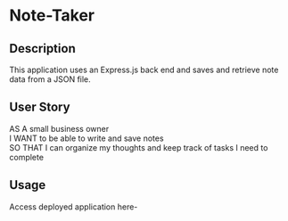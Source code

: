 # Note-Taker

## Description

 This application uses an Express.js back end and saves and retrieve note data from a JSON file.

## User Story

AS A small business owner <br>
I WANT to be able to write and save notes <br>
SO THAT I can organize my thoughts and keep track of tasks I need to complete






## Usage 


Access deployed application here- 
